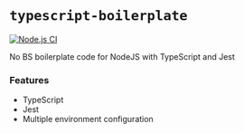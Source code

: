 # `typescript-boilerplate`

[![Node.js CI](https://github.com/wise-introvert/typescript-boilerplate/actions/workflows/node.js.yml/badge.svg)](https://github.com/wise-introvert/typescript-boilerplate/actions/workflows/node.js.yml)

No BS boilerplate code for NodeJS with TypeScript and Jest

### Features

- TypeScript
- Jest
- Multiple environment configuration

